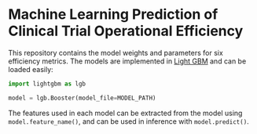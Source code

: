 # Machine Learning Prediction of Clinical Trial Operational Efficiency

This repository contains the model weights and parameters for six efficiency metrics.
The models are implemented in [Light GBM](https://github.com/microsoft/LightGBM) and can be loaded easily:

```python
import lightgbm as lgb

model = lgb.Booster(model_file=MODEL_PATH)
```

The features used in each model can be extracted from the model using `model.feature_name()`, and can be used in inference with `model.predict()`.


